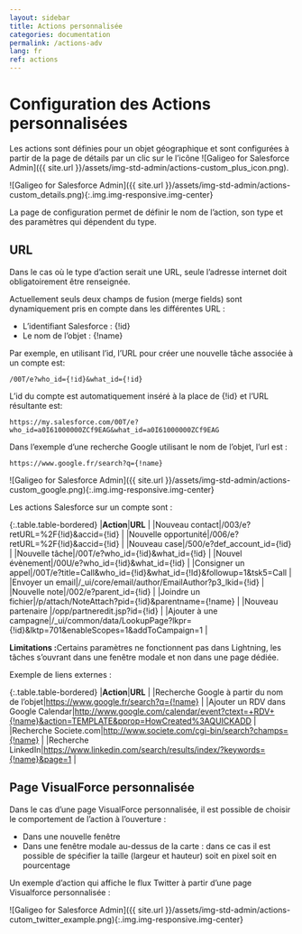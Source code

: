 ```yaml
---
layout: sidebar
title: Actions personnalisée
categories: documentation
permalink: /actions-adv
lang: fr
ref: actions
---
```


# Configuration des Actions personnalisées

Les actions sont définies pour un objet géographique et sont configurées à partir de la page de détails par un clic sur le l’icône ![Galigeo for Salesforce Admin]({{ site.url }}/assets/img-std-admin/actions-custom_plus_icon.png).

![Galigeo for Salesforce Admin]({{ site.url }}/assets/img-std-admin/actions-custom_details.png){:.img.img-responsive.img-center}

La page de configuration permet de définir le nom de l’action, son type et des paramètres qui dépendent du type.

## URL

Dans le cas où le type d’action serait une URL, seule l’adresse internet doit obligatoirement être renseignée.

Actuellement seuls deux champs de fusion (merge fields) sont dynamiquement pris en compte dans les différentes URL :

- L’identifiant Salesforce :  {!id}
- Le nom de l’objet :  {!name}

Par exemple, en utilisant l’id, l’URL pour créer une nouvelle tâche associée à un compte est:

```
/00T/e?who_id={!id}&what_id={!id}
```
L’id du compte est automatiquement inséré à la place de {!id} et l’URL résultante est:

```
https://my.salesforce.com/00T/e?who_id=a0I61000000ZCf9EAG&what_id=a0I61000000ZCf9EAG
```
Dans l’exemple d’une recherche Google utilisant le nom de l’objet, l’url est :

```
https://www.google.fr/search?q={!name}
```

![Galigeo for Salesforce Admin]({{ site.url }}/assets/img-std-admin/actions-custom_google.png){:.img.img-responsive.img-center}

Les actions Salesforce sur un compte sont :

{:.table.table-bordered}
|**Action**|**URL** |
|Nouveau contact|/003/e?retURL=%2F{!id}&accid={!id} |
|Nouvelle opportunité|/006/e?retURL=%2F{!id}&accid={!id} |
|Nouveau case|/500/e?def_account_id={!id} |
|Nouvelle tâche|/00T/e?who_id={!id}&what_id={!id} |
|Nouvel évènement|/00U/e?who_id={!id}&what_id={!id} |
|Consigner un appel|/00T/e?title=Call&who_id={!id}&what_id={!Id}&followup=1&tsk5=Call |
|Envoyer un email|/_ui/core/email/author/EmailAuthor?p3_lkid={!id} |
|Nouvelle note|/002/e?parent_id={!id} |
|Joindre un fichier|/p/attach/NoteAttach?pid={!id}&parentname={!name} |
|Nouveau partenaire |/opp/partneredit.jsp?id={!id} |
|Ajouter à une campagne|/_ui/common/data/LookupPage?lkpr={!id}&lktp=701&enableScopes=1&addToCampaign=1 |

<div class="alert alert-info" role="alert"> <strong>Limitations :</strong>Certains paramètres ne fonctionnent pas dans Lightning, les tâches s’ouvrant dans une fenêtre modale et non dans une page dédiée.</div>

Exemple de liens externes :

{:.table.table-bordered}
|**Action**|**URL** |
|Recherche Google à partir du nom de l’objet|https://www.google.fr/search?q={!name} |
|Ajouter un RDV dans Google Calendar|http://www.google.com/calendar/event?ctext=+RDV+{!name}&action=TEMPLATE&pprop=HowCreated%3AQUICKADD |
|Recherche Societe.com|http://www.societe.com/cgi-bin/search?champs={!name} |
|Recherche LinkedIn|https://www.linkedin.com/search/results/index/?keywords={!name}&page=1 |

## Page VisualForce personnalisée

Dans le cas d’une page VisualForce personnalisée, il est possible de choisir le comportement de l’action à l’ouverture :

- Dans une nouvelle fenêtre
- Dans une fenêtre modale au-dessus de la carte : dans ce cas il est possible de spécifier la taille (largeur et hauteur) soit en pixel soit en pourcentage

Un exemple d’action qui affiche le flux Twitter à partir d’une page Visualforce personnalisée :

![Galigeo for Salesforce Admin]({{ site.url }}/assets/img-std-admin/actions-cutom_twitter_example.png){:.img.img-responsive.img-center}